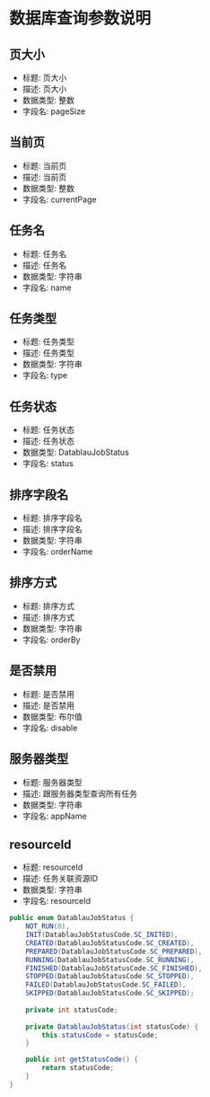 # 数据库查询参数说明

## 页大小
- 标题: 页大小
- 描述: 页大小
- 数据类型: 整数
- 字段名: pageSize

## 当前页
- 标题: 当前页
- 描述: 当前页
- 数据类型: 整数
- 字段名: currentPage

## 任务名
- 标题: 任务名
- 描述: 任务名
- 数据类型: 字符串
- 字段名: name

## 任务类型
- 标题: 任务类型
- 描述: 任务类型
- 数据类型: 字符串
- 字段名: type

## 任务状态
- 标题: 任务状态
- 描述: 任务状态
- 数据类型: DatablauJobStatus
- 字段名: status

## 排序字段名
- 标题: 排序字段名
- 描述: 排序字段名
- 数据类型: 字符串
- 字段名: orderName

## 排序方式
- 标题: 排序方式
- 描述: 排序方式
- 数据类型: 字符串
- 字段名: orderBy

## 是否禁用
- 标题: 是否禁用
- 描述: 是否禁用
- 数据类型: 布尔值
- 字段名: disable

## 服务器类型
- 标题: 服务器类型
- 描述: 跟服务器类型查询所有任务
- 数据类型: 字符串
- 字段名: appName

## resourceId
- 标题: resourceId
- 描述: 任务关联资源ID
- 数据类型: 字符串
- 字段名: resourceId



```java
public enum DatablauJobStatus {
    NOT_RUN(0),
    INIT(DatablauJobStatusCode.SC_INITED),
    CREATED(DatablauJobStatusCode.SC_CREATED),
    PREPARED(DatablauJobStatusCode.SC_PREPARED),
    RUNNING(DatablauJobStatusCode.SC_RUNNING),
    FINISHED(DatablauJobStatusCode.SC_FINISHED),
    STOPPED(DatablauJobStatusCode.SC_STOPPED),
    FAILED(DatablauJobStatusCode.SC_FAILED),
    SKIPPED(DatablauJobStatusCode.SC_SKIPPED);
    
    private int statusCode;
    
    private DatablauJobStatus(int statusCode) {
        this.statusCode = statusCode;
    }

    public int getStatusCode() {
        return statusCode;
    }
}

```

